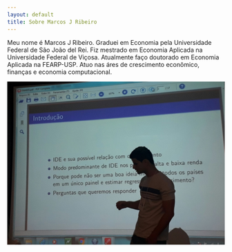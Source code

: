 ```yaml
---
layout: default
title: Sobre Marcos J Ribeiro
---
```


Meu nome é Marcos J Ribeiro. Graduei em Economia pela Universidade Federal de São João del Rei. 
Fiz mestrado em Economia Aplicada na Universidade Federal de Viçosa.
Atualmente faço doutorado em Economia Aplicada na FEARP-USP.
Atuo nas áres de crescimento econômico, finanças e economia computacional.

![presentation](\assets\img\mjr_rj.jpg "Apresentação no Rio de Janeiro")